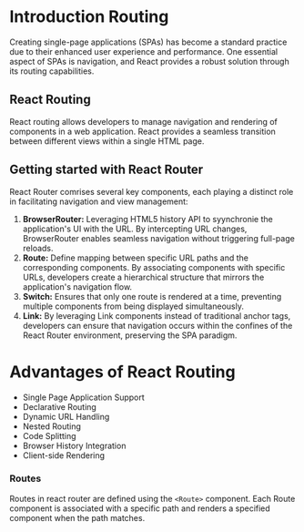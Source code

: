 # Introduction Routing
Creating single-page applications (SPAs) has become a standard practice due to their enhanced user experience and performance. One essential aspect of SPAs is navigation, and React provides a robust solution through its routing capabilities.

## React Routing
React routing allows developers to manage navigation and rendering of components in a web application. React provides a seamless transition between different views within a single HTML page.

## Getting started with React Router
React Router comrises several key components, each playing a distinct role in facilitating navigation and view management:
1. **BrowserRouter:** Leveraging HTML5 history API to syynchronie the application's UI with the URL. By intercepting URL changes, BrowserRouter enables seamless navigation without triggering full-page reloads.
2. **Route:** Define mapping between specific URL paths and the corresponding components. By associating components with specific URLs, developers create a hierarchical structure that mirrors the application's navigation flow.
3. **Switch:** Ensures that only one route is rendered at a time, preventing multiple components from being displayed simultaneously.
4. **Link:** By leveraging Link components instead of traditional anchor tags, developers can ensure that navigation occurs within the confines of the React Router environment, preserving the SPA paradigm.

# Advantages of React Routing
- Single Page Application Support
- Declarative Routing
- Dynamic URL Handling
- Nested Routing
- Code Splitting
- Browser History Integration
- Client-side Rendering

### Routes
Routes in react router are defined using the `<Route>` component. Each Route component is associated with a specific path and renders a specified component when the path matches.